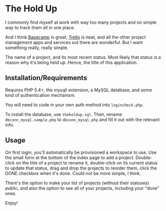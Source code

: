 # The Hold Up

I commonly find myself at work with way too many projects and no simple way to track them all in one place.

And I think [Basecamp]() is great, [Trello]() is neat, and all the other project management apps and services out there are wonderful. But I want something really, really simple.

The name of a project, and its most recent status. Most likely that status is a reason why it's being held up. Hence, the title of this application.

## Installation/Requirements

Requires PHP 5.4+, the mysqli extension, a MySQL database, and some kind of authentication mechanism.

You will need to code in your own auth method into `logincheck.php`.

To install the database, use `theholdup.sql`. Then, rename `dbconn_mysql.sample.php` to `dbconn_mysql.php` and fill it out with the relevant info.

## Usage

On first login, you'll automatically be provisioned a workspace to use. Use the small form at the bottom of the index page to add a project. Double-click on the title of a project to rename it, double-click on its current status to update that status, drag and drop the projects to reorder them, click the DONE checkbox when it's done. Could not be more simple, I think.

There's the option to make your list of projects (without their statuses) public, and also the option to see all of your projects, including your "done" ones.

Enjoy!